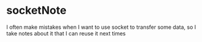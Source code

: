 # socketNote

I often make mistakes when I want to use socket to transfer some data,
so I take notes about it that I can reuse it next times 